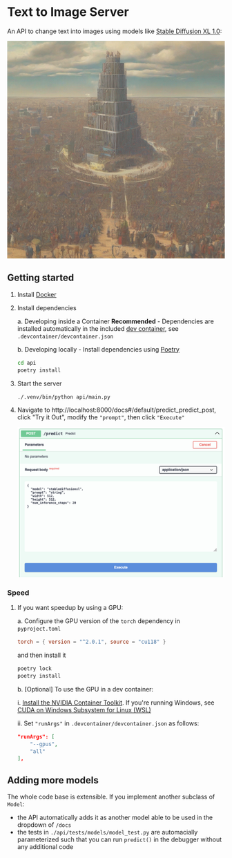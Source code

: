 # Text to Image Server

An API to change text into images using models like [Stable Diffusion XL 1.0]:

![A crowd encircling a huge skyscraper in a large city](docs/images/end_stage_capitalism.png)

## Getting started

1. Install [Docker](https://docs.docker.com/get-docker/)

1. Install dependencies

    a. Developing inside a Container **Recommended** - Dependencies are installed automatically in the included [dev container](https://code.visualstudio.com/docs/devcontainers/containers), see `.devcontainer/devcontainer.json`

    b. Developing locally - Install dependencies using [Poetry](https://python-poetry.org/)

    ```zsh
    cd api
    poetry install
    ```

1. Start the server

    ```zsh
    ./.venv/bin/python api/main.py
    ```

1. Navigate to http://localhost:8000/docs#/default/predict_predict_post, click "Try it Out", modify the `"prompt"`, then click `"Execute"`



    ![/predict endpoint in Swagger](docs/images/api_predict.png)



### Speed

1. If you want speedup by using a GPU:

    a. Configure the GPU version of the `torch` dependency in `pyproject.toml`

    ```toml
    torch = { version = "^2.0.1", source = "cu118" }
    ```

    and then install it

    ```zsh
    poetry lock
    poetry install
    ```

    b. [Optional] To use the GPU in a dev container:

    i. [Install the NVIDIA Container Toolkit]. If you're running Windows, see [CUDA on Windows Subsystem for Linux (WSL)]
    
    ii. Set `"runArgs"` in `.devcontainer/devcontainer.json` as follows:

    ```json
    "runArgs": [
        "--gpus",
        "all"
    ],
    ```

## Adding more models

The whole code base is extensible. If you implement another subclass of `Model`:
- the API automatically adds it as another model able to be used in the dropdown of `/docs`
- the tests in `./api/tests/models/model_test.py` are automacially parameterized such that you can run `predict()` in the debugger without any additional code

[Stable Diffusion XL 1.0]: https://huggingface.co/stabilityai/stable-diffusion-xl-base-1.0/blob/ffd13a1d2ed00b2bbcf5d78c2a347313a3b556c8/README.md#sd-xl-10-base-model-card
[Install the NVIDIA Container Toolkit]: https://github.com/devcontainers/features/tree/f90cb26c7f15659f3e2be8061295997df2bb76cc/src/nvidia-cuda#install-the-nvidia-container-toolkit
[CUDA on Windows Subsystem for Linux (WSL)]: https://docs.nvidia.com/cuda/wsl-user-guide/index.html